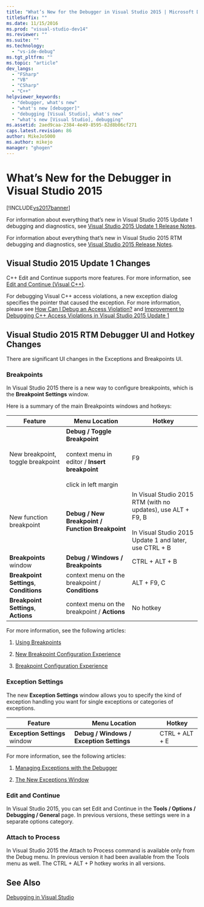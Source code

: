 ```yaml
---
title: "What’s New for the Debugger in Visual Studio 2015 | Microsoft Docs"
titleSuffix: ""
ms.date: 11/15/2016
ms.prod: "visual-studio-dev14"
ms.reviewer: ""
ms.suite: ""
ms.technology:
  - "vs-ide-debug"
ms.tgt_pltfrm: ""
ms.topic: "article"
dev_langs:
  - "FSharp"
  - "VB"
  - "CSharp"
  - "C++"
helpviewer_keywords:
  - "debugger, what's new"
  - "what's new [debugger]"
  - "debugging [Visual Studio], what's new"
  - "what's new [Visual Studio], debugging"
ms.assetid: 2aed9caa-2384-4e49-8595-82d8b06cf271
caps.latest.revision: 86
author: MikeJo5000
ms.author: mikejo
manager: "ghogen"
---
```

# What’s New for the Debugger in Visual Studio 2015
[!INCLUDE[vs2017banner](../includes/vs2017banner.md)]

For information about everything that’s new in Visual Studio 2015 Update 1 debugging and diagnostics, see [Visual Studio 2015 Update 1 Release Notes](https://www.visualstudio.com/news/vs2015-update1-vs#debug).

 For information about everything that’s new in Visual Studio 2015 RTM debugging and diagnostics, see [Visual Studio 2015 Release Notes](https://www.visualstudio.com/news/vs2015-vs#debug).

## Visual Studio 2015 Update 1 Changes
 C++ Edit and Continue supports more features. For more information, see [Edit and Continue (Visual C++)](../debugger/edit-and-continue-visual-cpp.md).

 For debugging Visual C++ access violations, a new exception dialog specifies the pointer that caused the exception. For more information, please see [How Can I Debug an Access Violation?](../debugger/how-can-i-debug-an-access-violation-q.md) and [Improvement to Debugging C++ Access Violations in Visual Studio 2015 Update 1](http://blogs.msdn.com/b/visualstudioalm/archive/2015/10/29/improvement-to-debugging-c-access-violations-in-visual-studio-2015-update-1.aspx)

## Visual Studio 2015 RTM Debugger UI and Hotkey Changes
 There are significant UI changes in the Exceptions and Breakpoints UI.

### Breakpoints
 In Visual Studio 2015 there is a new way to configure breakpoints, which is the **Breakpoint Settings** window.

 Here is a summary of the main Breakpoints windows and hotkeys:

|Feature|Menu Location|Hotkey|
|-------------|-------------------|------------|
|New breakpoint, toggle breakpoint|**Debug / Toggle Breakpoint**<br /><br /> context menu in editor / **Insert breakpoint**<br /><br /> click in left margin|F9|
|New function breakpoint|**Debug / New Breakpoint / Function Breakpoint**|In Visual Studio 2015 RTM (with no updates), use ALT + F9, B<br /><br /> In Visual Studio 2015 Update 1 and later, use CTRL + B|
|**Breakpoints** window|**Debug / Windows / Breakpoints**|CTRL + ALT + B|
|**Breakpoint Settings**, **Conditions**|context menu on the breakpoint / **Conditions**|ALT + F9, C|
|**Breakpoint Settings**, **Actions**|context menu on the breakpoint / **Actions**|No hotkey|

 For more information, see the following articles:

1.  [Using Breakpoints](../debugger/using-breakpoints.md)

2.  [New Breakpoint Configuration Experience](http://blogs.msdn.com/b/visualstudioalm/archive/2014/10/06/new-breakpoint-configuration-experience.aspx)

3.  [Breakpoint Configuration Experience](http://channel9.msdn.com/Events/Visual-Studio/Connect-event-2014/711)

### Exception Settings
 The new **Exception Settings** window allows you to specify the kind of exception handling you want for single exceptions or categories of exceptions.

|Feature|Menu Location|Hotkey|
|-------------|-------------------|------------|
|**Exception Settings** window|**Debug / Windows / Exception Settings**|CTRL + ALT + E|

 For more information, see the following articles:

1.  [Managing Exceptions with the Debugger](../debugger/managing-exceptions-with-the-debugger.md)

2.  [The New Exceptions Window](http://blogs.msdn.com/b/visualstudioalm/archive/2015/02/23/the-new-exception-settings-window-in-visual-studio-2015.aspx)

### Edit and Continue
 In Visual Studio 2015, you can set Edit and Continue in the **Tools / Options / Debugging / General** page. In previous versions, these settings were in a separate options category.

### Attach to Process
 In Visual Studio 2015 the Attach to Process command is available only from the Debug menu. In previous version it had been available from the Tools menu as well. The CTRL + ALT + P hotkey works in all versions.

## See Also
 [Debugging in Visual Studio](../debugger/debugging-in-visual-studio.md)
